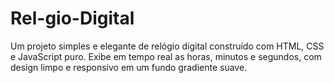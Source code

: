 # Rel-gio-Digital
Um projeto simples e elegante de relógio digital construído com HTML, CSS e JavaScript puro. Exibe em tempo real as horas, minutos e segundos, com design limpo e responsivo em um fundo gradiente suave.
